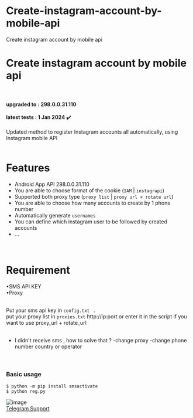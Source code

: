 # Create-instagram-account-by-mobile-api
Create instagram account by mobile api


# Create instagram account by mobile api
<br><br>**upgraded to :  298.0.0.31.110**<br><br>
**latest tests : 1 Jan 2024**  ✔️<br><br> 
Updated method to register Instagram accounts all automatically, using Instagram mobile API<br><br>


# Features
- Android App API 298.0.0.31.110 <br>
- You are able to choose format of the cookie (`IAM`  | `instagrapi`)<br>
- Supported both proxy type (`proxy list` | `proxy url + rotate url`)<br>
- You are able to choose how many accounts to create by 1 phone number<br>
- Automatically generate `usernames`<br>
- You can define which instagram user to be followed by created accounts<br>
- ...<br><br><br>


# Requirement<br>
&#x2022;SMS API KEY<br>
&#x2022;Proxy<br><br>

Put your sms api key in `config.txt ` .<br>
put your proxy list in `proxies.txt` http://ip:port or enter it in the script if you want to use proxy_url + rotate_url<br><br>
- I didn't receive sms , how to solve that ? -change proxy  -change phone number country or operator <br><br><br>


### Basic usage<br>
```
$ python -m pip install smsactivate
$ python reg.py
```



![image](https://github.com/SaeidB/insta_create/assets/41697758/0f2a45e2-856d-40d6-9ebe-1026a5b80f64)<br>
[  Telegram Support](https://t.me/jingsong87)<br>

